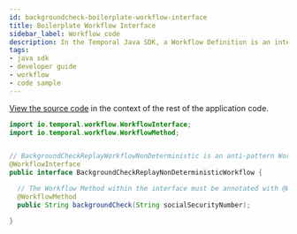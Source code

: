 ```yaml
---
id: backgroundcheck-boilerplate-workflow-interface
title: Boilerplate Workflow Interface
sidebar_label: Workflow code
description: In the Temporal Java SDK, a Workflow Definition is an interface and its implementation.
tags:
- java sdk
- developer guide
- workflow
- code sample
---
```


<!-- DO NOT EDIT THIS FILE DIRECTLY.
THIS FILE IS GENERATED from https://github.com/temporalio/documentation/blob/main/sample-apps/java/backgroundcheck-replay/src/main/java/backgroundcheckreplay/BackgroundCheckReplayNonDeterministicWorkflow.java. -->

<div class="copycode-notice-container"><a href="https://github.com/temporalio/documentation/blob/main/sample-apps/java/backgroundcheck-replay/src/main/java/backgroundcheckreplay/BackgroundCheckReplayNonDeterministicWorkflow.java">View the source code</a> in the context of the rest of the application code.</div>

```java
import io.temporal.workflow.WorkflowInterface;
import io.temporal.workflow.WorkflowMethod;


// BackgroundCheckReplayWorkflowNonDeterministic is an anti-pattern Workflow Definition
@WorkflowInterface
public interface BackgroundCheckReplayNonDeterministicWorkflow {

  // The Workflow Method within the interface must be annotated with @WorkflowMethod
  @WorkflowMethod
  public String backgroundCheck(String socialSecurityNumber);

}
```
